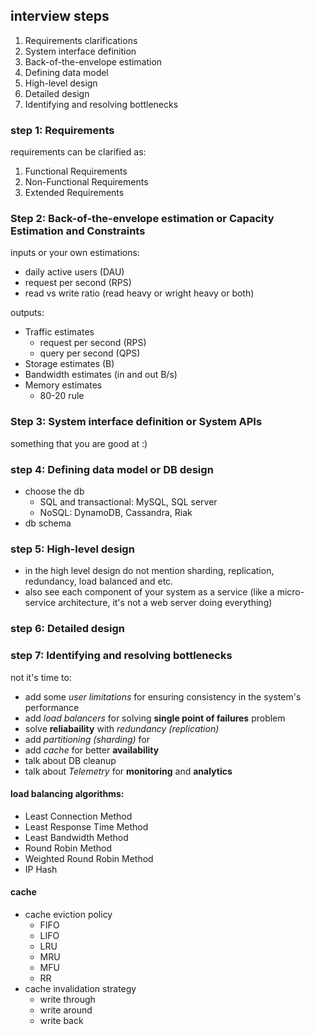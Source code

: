 ## interview steps
1. Requirements clarifications
2. System interface definition
3. Back-of-the-envelope estimation
4. Defining data model
5. High-level design
6. Detailed design
7. Identifying and resolving bottlenecks

### step 1: Requirements
requirements can be clarified as:

1. Functional Requirements
2. Non-Functional Requirements
3. Extended Requirements

### Step 2: Back-of-the-envelope estimation or Capacity Estimation and Constraints

inputs or your own estimations:
- daily active users (DAU)
- request per second (RPS)
- read vs write ratio (read heavy or wright heavy or both)

outputs:
- Traffic estimates
  - request per second (RPS)
  - query per second (QPS)
- Storage estimates (B)
- Bandwidth estimates (in and out B/s)
- Memory estimates
  - 80-20 rule


### Step 3: System interface definition or System APIs
something that you are good at :)

### step 4: Defining data model or DB design
- choose the db
  - SQL and transactional: MySQL, SQL server
  - NoSQL: DynamoDB, Cassandra, Riak
- db schema

### step 5: High-level design
- in the high level design do not mention sharding, replication, redundancy, load balanced and etc.
- also see each component of your system as a service (like a micro-service architecture, it's not a web server doing everything)

### step 6: Detailed design
### step 7: Identifying and resolving bottlenecks
not it's time to:
- add some *user limitations* for ensuring consistency in the system's performance
- add *load balancers* for solving **single point of failures** problem
- solve **reliabaility** with *redundancy (replication)*
- add *partitioning (sharding)* for
- add *cache* for better **availability**
- talk about DB cleanup
- talk about *Telemetry* for **monitoring** and **analytics**


#### load balancing algorithms:
- Least Connection Method
- Least Response Time Method
- Least Bandwidth Method
- Round Robin Method
- Weighted Round Robin Method
- IP Hash

#### cache
- cache eviction policy
	- FIFO
	- LIFO
	- LRU
	- MRU
	- MFU
	- RR
- cache invalidation strategy
	- write through
	- write around
	- write back